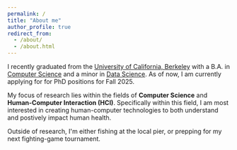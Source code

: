 ```yaml
---
permalink: /
title: "About me"
author_profile: true
redirect_from: 
  - /about/
  - /about.html
---
```


I recently graduated from the [University of California, Berkeley](https://www.berkeley.edu/) with a B.A. in [Computer Science](https://eecs.berkeley.edu/cs/) and a minor in [Data Science](https://cdss.berkeley.edu/dsus). As of now, I am currently applying for for PhD positions for Fall 2025.

My focus of research lies within the fields of **Computer Science** and **Human-Computer Interaction (HCI)**. Specifically within this field, I am most interested in creating human-computer technologies to both understand and postively impact human health. 

Outside of research, I'm either fishing at the local pier, or prepping for my next fighting-game tournament.


